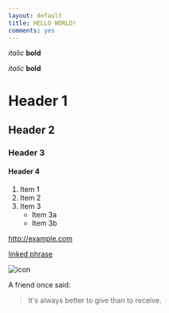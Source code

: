 ```yaml
---
layout: default
title: HELLO WORLD!
comments: yes
---
```


*italic*   **bold**

_italic_   __bold__

Header 1
=========================

Header 2
-------------------------

### Header 3

#### Header 4
1. Item 1
2. Item 2
3. Item 3
   * Item 3a
   * Item 3b

http://example.com

[linked phrase](http://example.com)

![icon](http://yufree.github.io/blog/figure/fish.jpg)

A friend once said:

> It's always better to give 
> than to receive.

